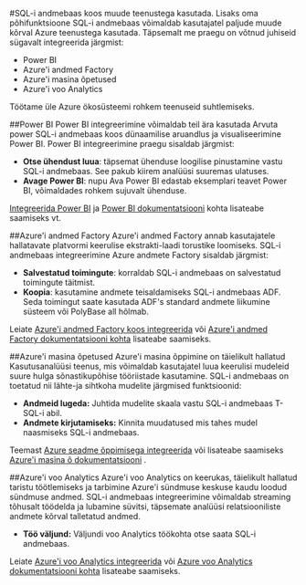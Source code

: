 <properties
   pageTitle="SQL-i andmebaas koos integreeritud lahenduste koostamine | Microsoft Azure'i"
   description="Tööriistad ja lahendusi, mis SQL-i andmebaas integreerida partnerite. "
   services="sql-data-warehouse"
   documentationCenter="NA"
   authors="lodipalm"
   manager="barbkess"
   editor=""/>

<tags
   ms.service="sql-data-warehouse"
   ms.devlang="NA"
   ms.topic="article"
   ms.tgt_pltfrm="NA"
   ms.workload="data-services"
   ms.date="05/31/2016"
   ms.author="lodipalm;barbkess;sonyama"/>

#<a name="leverage-other-services-with-sql-data-warehouse"></a>SQL-i andmebaas koos muude teenustega kasutada.
Lisaks oma põhifunktsioone SQL-i andmebaas võimaldab kasutajatel paljude muude kõrval Azure teenustega kasutada.  Täpsemalt me praegu on võtnud juhiseid sügavalt integreerida järgmist:

+ Power BI
+ Azure'i andmed Factory
+ Azure'i masina õpetused
+ Azure'i voo Analytics

Töötame üle Azure ökosüsteemi rohkem teenuseid suhtlemiseks.

##<a name="power-bi"></a>Power BI
Power BI integreerimine võimaldab teil ära kasutada Arvuta power SQL-i andmebaas koos dünaamilise aruandlus ja visualiseerimine Power BI. Power BI integreerimine praegu sisaldab järgmist:

+ **Otse ühendust luua**: täpsemat ühenduse loogilise pinustamine vastu SQL-i andmebaas.  See pakub kiirem analüüsi suuremas ulatuses.
+ **Avage Power BI**: nupu Ava Power BI edastab eksemplari teavet Power BI, võimaldades rohkem sujuvalt ühenduse.

[Integreerida Power BI](./sql-data-warehouse-integrate-power-bi.md) ja [Power BI dokumentatsiooni](http://blogs.msdn.com/b/powerbi/archive/2015/06/24/exploring-azure-sql-data-warehouse-with-power-bi.aspx) kohta lisateabe saamiseks vt.

##<a name="azure-data-factory"></a>Azure'i andmed Factory
Azure'i andmed Factory annab kasutajatele hallatavate platvormi keerulise ekstrakti-laadi torustike loomiseks.  SQL-i andmebaas integreerimine Azure andmete Factory sisaldab järgmist:

+ **Salvestatud toimingute**: korraldab SQL-i andmebaas on salvestatud toimingute täitmist.
+ **Koopia**: kasutamine andmete teisaldamiseks SQL-i andmebaas ADF.  Seda toimingut saate kasutada ADF's standard andmete liikumine süsteem või PolyBase all hõlmab. 

Leiate [Azure'i andmed Factory koos integreerida](./sql-data-warehouse-integrate-azure-data-factory.md) või [Azure'i andmed Factory dokumentatsiooni kohta](https://azure.microsoft.com/documentation/services/data-factory/) lisateabe saamiseks.

##<a name="azure-machine-learning"></a>Azure'i masina õpetused
Azure'i masina õppimine on täielikult hallatud Kasutusanalüüsi teenus, mis võimaldab kasutajatel luua keerulisi mudeleid suure hulga sõnastikupõhise tööriistade kasutamine.  SQL-i andmebaas on toetatud nii lähte-ja sihtkoha mudelite järgmised funktsioonid:

+ **Andmeid lugeda:** Juhtida mudelite skaala vastu SQL-i andmebaas T-SQL-i abil.
+ **Andmete kirjutamiseks:** Kinnita muudatused mis tahes mudel naasmiseks SQL-i andmebaas.

Teemast [Azure seadme õppimisega integreerida](./sql-data-warehouse-integrate-azure-machine-learning.md) või lisateabe saamiseks [Azure'i masina õ dokumentatsiooni](https://azure.microsoft.com/services/machine-learning/) .

##<a name="azure-stream-analytics"></a>Azure'i voo Analytics
Azure'i voo Analytics on keerukas, täielikult hallatud taristu töötlemiseks ja tarbimine Azure'i sündmuse keskuse kaudu loodud sündmuse andmed.  SQL-i andmebaas integreerimine võimaldab streaming tõhusalt töödelda ja lubamine süvitsi, täpsemate analüüsi relatsiooniliste andmete kõrval talletatud andmed.  

+ **Töö väljund:** Väljundi voo Analytics töökohta otse saata SQL-i andmebaas.

Leiate [Azure'i voo Analytics integreerida](./sql-data-warehouse-integrate-azure-stream-analytics.md) või [Azure voo Analytics dokumentatsiooni kohta](https://azure.microsoft.com/documentation/services/stream-analytics/) lisateabe saamiseks.

<!--Image references-->

<!--Article references-->
[development overview]: sql-data-warehouse-overview-develop/

[Azure Data Factory]: sql-data-warehouse-integrate-azure-data-factory.md
[Azure Machine Learning]: sql-data-warehouse-integrate-azure-machine-learning.md
[Azure Stream Analytics]: sql-data-warehouse-integrate-azure-stream-analytics.md
[Power BI]: sql-data-warehouse-integrate-power-bi.md
[Partners]: sql-data-warehouse-partner-business-intelligence.md

<!--MSDN references-->

<!--Other Web references-->
